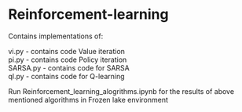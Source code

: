 # Reinforcement-learning
Contains implementations of: 

vi.py - contains code Value iteration \
pi.py - contains code Policy iteration \
SARSA.py -  contains code for SARSA \
ql.py - contains code for Q-learning 

Run Reinforcement_learning_alogrithms.ipynb for the results of above mentioned algorithms in Frozen lake environment

